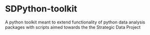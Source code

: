 # SDPython-toolkit
A python toolkit meant to extend functionality of python data analysis packages with scripts aimed towards the the Strategic Data Project
